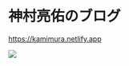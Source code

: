 # 神村亮佑のブログ


https://kamimura.netlify.app


![](https://user-images.githubusercontent.com/52638834/92541883-32318d80-f282-11ea-92bd-675fc4f3071f.png)